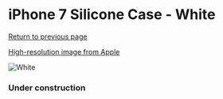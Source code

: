 # iPhone 7 Silicone Case - White

[Return to previous page](/iphone_7)

[High-resolution image from Apple](https://store.storeimages.cdn-apple.com/8756/as-images.apple.com/is/MMWF2?wid=4500&hei=4500&fmt=png)

<div style="width: 384px"><img src="/everypreview/MMWF2.png" alt="White"></div>

### Under construction
